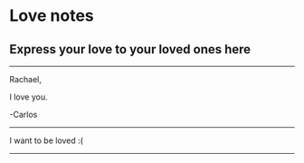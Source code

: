 # Love notes
## Express your love to your loved ones here

---

Rachael,

I love you.

-Carlos

---

I want to be loved :(

---
